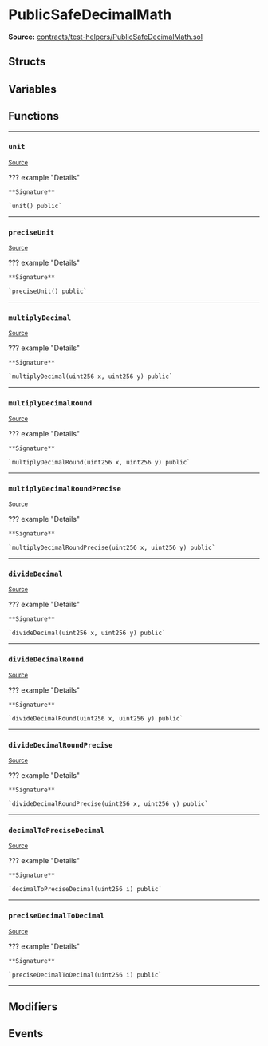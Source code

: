 # PublicSafeDecimalMath

**Source:** [contracts/test-helpers/PublicSafeDecimalMath.sol](https://github.com/Synthetixio/synthetix/tree/develop/contracts/test-helpers/PublicSafeDecimalMath.sol)

## Structs

## Variables

## Functions

---

### `unit`
<sub>[Source](https://github.com/Synthetixio/synthetix/tree/develop/contracts/test-helpers/PublicSafeDecimalMath.sol#L12)</sub>

??? example "Details"

    **Signature**

    `unit() public`

---

### `preciseUnit`
<sub>[Source](https://github.com/Synthetixio/synthetix/tree/develop/contracts/test-helpers/PublicSafeDecimalMath.sol#L16)</sub>

??? example "Details"

    **Signature**

    `preciseUnit() public`

---

### `multiplyDecimal`
<sub>[Source](https://github.com/Synthetixio/synthetix/tree/develop/contracts/test-helpers/PublicSafeDecimalMath.sol#L20)</sub>

??? example "Details"

    **Signature**

    `multiplyDecimal(uint256 x, uint256 y) public`

---

### `multiplyDecimalRound`
<sub>[Source](https://github.com/Synthetixio/synthetix/tree/develop/contracts/test-helpers/PublicSafeDecimalMath.sol#L24)</sub>

??? example "Details"

    **Signature**

    `multiplyDecimalRound(uint256 x, uint256 y) public`

---

### `multiplyDecimalRoundPrecise`
<sub>[Source](https://github.com/Synthetixio/synthetix/tree/develop/contracts/test-helpers/PublicSafeDecimalMath.sol#L28)</sub>

??? example "Details"

    **Signature**

    `multiplyDecimalRoundPrecise(uint256 x, uint256 y) public`

---

### `divideDecimal`
<sub>[Source](https://github.com/Synthetixio/synthetix/tree/develop/contracts/test-helpers/PublicSafeDecimalMath.sol#L32)</sub>

??? example "Details"

    **Signature**

    `divideDecimal(uint256 x, uint256 y) public`

---

### `divideDecimalRound`
<sub>[Source](https://github.com/Synthetixio/synthetix/tree/develop/contracts/test-helpers/PublicSafeDecimalMath.sol#L36)</sub>

??? example "Details"

    **Signature**

    `divideDecimalRound(uint256 x, uint256 y) public`

---

### `divideDecimalRoundPrecise`
<sub>[Source](https://github.com/Synthetixio/synthetix/tree/develop/contracts/test-helpers/PublicSafeDecimalMath.sol#L40)</sub>

??? example "Details"

    **Signature**

    `divideDecimalRoundPrecise(uint256 x, uint256 y) public`

---

### `decimalToPreciseDecimal`
<sub>[Source](https://github.com/Synthetixio/synthetix/tree/develop/contracts/test-helpers/PublicSafeDecimalMath.sol#L44)</sub>

??? example "Details"

    **Signature**

    `decimalToPreciseDecimal(uint256 i) public`

---

### `preciseDecimalToDecimal`
<sub>[Source](https://github.com/Synthetixio/synthetix/tree/develop/contracts/test-helpers/PublicSafeDecimalMath.sol#L48)</sub>

??? example "Details"

    **Signature**

    `preciseDecimalToDecimal(uint256 i) public`

---

## Modifiers

## Events

